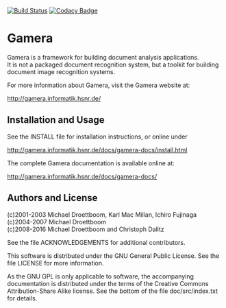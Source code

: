 [![Build Status](https://travis-ci.org/hsnr-gamera/gamera.png?branch=master)](https://travis-ci.org/hsnr-gamera/gamera)
[![Codacy Badge](https://api.codacy.com/project/badge/Grade/bf24551504684bd5ab65e6df5921559f)](https://www.codacy.com/app/danstender/gamera)

# Gamera

Gamera is a framework for building document analysis applications.  
It is not a packaged document recognition system, but a toolkit for
building document image recognition systems.

For more information about Gamera, visit the Gamera website at:

http://gamera.informatik.hsnr.de/

## Installation and Usage

See the INSTALL file for installation instructions,
or online under

http://gamera.informatik.hsnr.de/docs/gamera-docs/install.html

The complete Gamera documentation is available online at:

http://gamera.informatik.hsnr.de/docs/gamera-docs/

## Authors and License

(c)2001-2003 Michael Droettboom, Karl Mac Millan, Ichiro Fujinaga  
(c)2004-2007 Michael Droettboom  
(c)2008-2016 Michael Droettboom and Christoph Dalitz  

See the file ACKNOWLEDGEMENTS for additional contributors.

This software is distributed under the GNU General Public License.
See the file LICENSE for more information.

As the GNU GPL is only applicable to software, the accompanying
documentation is distributed under the terms of the Creative Commons
Attribution-Share Alike license. See the bottom of the file
doc/src/index.txt for details.
